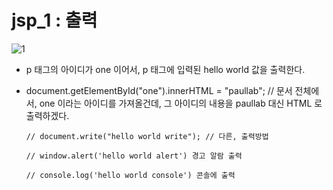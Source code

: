 # jsp_1 : 출력


![1](https://user-images.githubusercontent.com/37132897/158106592-bbedc137-79e5-4d2f-aaec-1066907524af.JPG)
- p 태그의 아이디가 one 이어서, p 태그에 입력된 hello world 값을 출력한다.

- document.getElementById("one").innerHTML = "paullab"; // 문서 전체에서, one 이라는 아이디를 가져올건데, 그 아이디의 내용을 paullab 대신 HTML 로 출력하겠다.

      // document.write("hello world write"); // 다른, 출력방법
      
      // window.alert('hello world alert') 경고 알람 출력
      
      // console.log('hello world console') 콘솔에 출력
